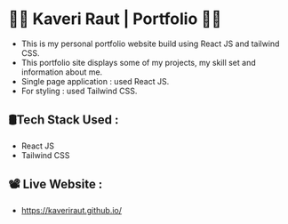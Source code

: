 # 👩‍💻 Kaveri Raut | Portfolio 👩‍💻 #
- This is my personal portfolio website build using React JS and tailwind CSS. 
- This portfolio site displays some of my projects, my skill set and information about me.
- Single page application : used React JS.
- For styling : used Tailwind CSS.

## 🛢Tech Stack Used : 
- React JS
- Tailwind CSS

## 📽 Live Website :
- https://kaveriraut.github.io/
